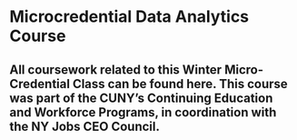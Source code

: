 # Microcredential Data Analytics Course
## All coursework related to this Winter Micro-Credential Class can be found here. This course was part of the CUNY’s Continuing Education and Workforce Programs, in coordination with the NY Jobs CEO Council.
